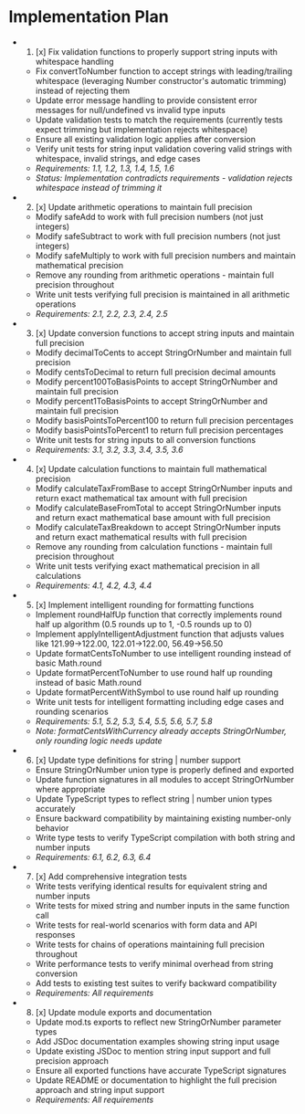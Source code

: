 # Implementation Plan

-
  1. [x] Fix validation functions to properly support string inputs with
         whitespace handling
  - Fix convertToNumber function to accept strings with leading/trailing
    whitespace (leveraging Number constructor's automatic trimming) instead of
    rejecting them
  - Update error message handling to provide consistent error messages for
    null/undefined vs invalid type inputs
  - Update validation tests to match the requirements (currently tests expect
    trimming but implementation rejects whitespace)
  - Ensure all existing validation logic applies after conversion
  - Verify unit tests for string input validation covering valid strings with
    whitespace, invalid strings, and edge cases
  - _Requirements: 1.1, 1.2, 1.3, 1.4, 1.5, 1.6_
  - _Status: Implementation contradicts requirements - validation rejects
    whitespace instead of trimming it_

-
  2. [x] Update arithmetic operations to maintain full precision
  - Modify safeAdd to work with full precision numbers (not just integers)
  - Modify safeSubtract to work with full precision numbers (not just integers)
  - Modify safeMultiply to work with full precision numbers and maintain
    mathematical precision
  - Remove any rounding from arithmetic operations - maintain full precision
    throughout
  - Write unit tests verifying full precision is maintained in all arithmetic
    operations
  - _Requirements: 2.1, 2.2, 2.3, 2.4, 2.5_

-
  3. [x] Update conversion functions to accept string inputs and maintain full
         precision
  - Modify decimalToCents to accept StringOrNumber and maintain full precision
  - Modify centsToDecimal to return full precision decimal amounts
  - Modify percent100ToBasisPoints to accept StringOrNumber and maintain full
    precision
  - Modify percent1ToBasisPoints to accept StringOrNumber and maintain full
    precision
  - Modify basisPointsToPercent100 to return full precision percentages
  - Modify basisPointsToPercent1 to return full precision percentages
  - Write unit tests for string inputs to all conversion functions
  - _Requirements: 3.1, 3.2, 3.3, 3.4, 3.5, 3.6_

-
  4. [x] Update calculation functions to maintain full mathematical precision
  - Modify calculateTaxFromBase to accept StringOrNumber inputs and return exact
    mathematical tax amount with full precision
  - Modify calculateBaseFromTotal to accept StringOrNumber inputs and return
    exact mathematical base amount with full precision
  - Modify calculateTaxBreakdown to accept StringOrNumber inputs and return
    exact mathematical results with full precision
  - Remove any rounding from calculation functions - maintain full precision
    throughout
  - Write unit tests verifying exact mathematical precision in all calculations
  - _Requirements: 4.1, 4.2, 4.3, 4.4_

-
  5. [x] Implement intelligent rounding for formatting functions
  - Implement roundHalfUp function that correctly implements round half up
    algorithm (0.5 rounds up to 1, -0.5 rounds up to 0)
  - Implement applyIntelligentAdjustment function that adjusts values like
    121.99→122.00, 122.01→122.00, 56.49→56.50
  - Update formatCentsToNumber to use intelligent rounding instead of basic
    Math.round
  - Update formatPercentToNumber to use round half up rounding instead of basic
    Math.round
  - Update formatPercentWithSymbol to use round half up rounding
  - Write unit tests for intelligent formatting including edge cases and
    rounding scenarios
  - _Requirements: 5.1, 5.2, 5.3, 5.4, 5.5, 5.6, 5.7, 5.8_
  - _Note: formatCentsWithCurrency already accepts StringOrNumber, only rounding
    logic needs update_

-
  6. [x] Update type definitions for string | number support
  - Ensure StringOrNumber union type is properly defined and exported
  - Update function signatures in all modules to accept StringOrNumber where
    appropriate
  - Update TypeScript types to reflect string | number union types accurately
  - Ensure backward compatibility by maintaining existing number-only behavior
  - Write type tests to verify TypeScript compilation with both string and
    number inputs
  - _Requirements: 6.1, 6.2, 6.3, 6.4_

-
  7. [x] Add comprehensive integration tests
  - Write tests verifying identical results for equivalent string and number
    inputs
  - Write tests for mixed string and number inputs in the same function call
  - Write tests for real-world scenarios with form data and API responses
  - Write tests for chains of operations maintaining full precision throughout
  - Write performance tests to verify minimal overhead from string conversion
  - Add tests to existing test suites to verify backward compatibility
  - _Requirements: All requirements_

-
  8. [x] Update module exports and documentation
  - Update mod.ts exports to reflect new StringOrNumber parameter types
  - Add JSDoc documentation examples showing string input usage
  - Update existing JSDoc to mention string input support and full precision
    approach
  - Ensure all exported functions have accurate TypeScript signatures
  - Update README or documentation to highlight the full precision approach and
    string input support
  - _Requirements: All requirements_
